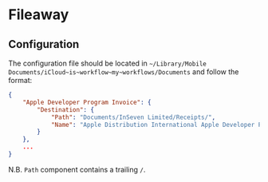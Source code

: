 # Fileaway

## Configuration

The configuration file should be located in `~/Library/Mobile Documents/iCloud~is~workflow~my~workflows/Documents` and follow the format:

```json
{
    "Apple Developer Program Invoice": {
        "Destination": {
            "Path": "Documents/InSeven Limited/Receipts/",
            "Name": "Apple Distribution International Apple Developer Program Invoice"
        }
    },
    ...
}
```

N.B. `Path` component contains a trailing `/`.
